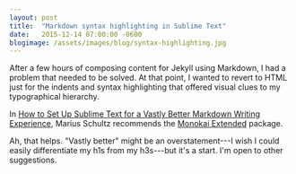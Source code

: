 ```yaml
---
layout: post
title:  "Markdown syntax highlighting in Sublime Text"
date:   2015-12-14 07:00:00 -0600
blogimage: /assets/images/blog/syntax-highlighting.jpg
---
```


After a few hours of composing content for Jekyll using Markdown, I had a problem that needed to be solved. At that point, I wanted to revert to HTML just for the indents and syntax highlighting that offered visual clues to my typographical hierarchy.

In [How to Set Up Sublime Text for a Vastly Better Markdown Writing Experience](https://blog.mariusschulz.com/2014/12/16/how-to-set-up-sublime-text-for-a-vastly-better-markdown-writing-experience/ "How to Set Up Sublime Text for a Vastly Better Markdown Writing Experience"), Marius Schultz recommends the [Monokai Extended](https://github.com/jonschlinkert/sublime-monokai-extended "Monokai Extended on Github") package.

Ah, that helps. "Vastly better" might be an overstatement---I wish I could easily differentiate my h1s from my h3s---but it's a start. I'm open to other suggestions.

